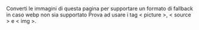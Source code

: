 Converti le immagini di questa pagina per supportare un formato di fallback in caso webp non sia supportato
Prova ad usare i tag < picture >, < source > e < img >.
